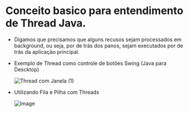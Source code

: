 # Conceito basico para entendimento de Thread Java.


* Digamos que precisamos que alguns recusos sejam processados em background, ou seja, por de trás dos panos, sejam executados por de trás da aplicação principal.

* Exemplo de Thread como controle de botões Swing (Java para Descktop)
 
  ![Thread com Janela (1)](https://user-images.githubusercontent.com/11823640/190870441-40a86806-42ff-48ba-97d4-69fdb8680ce4.gif)
  
* Utilizando Fila e Pilha com Threads
    
  ![image](https://user-images.githubusercontent.com/11823640/190871111-8155346f-1000-4cc3-98c4-81e746baab22.png)

